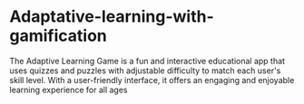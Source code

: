 # Adaptative-learning-with-gamification
The Adaptive Learning Game is a fun and interactive educational app that uses quizzes and puzzles with adjustable difficulty to match each user's skill level. With a user-friendly interface, it offers an engaging and enjoyable learning experience for all ages

